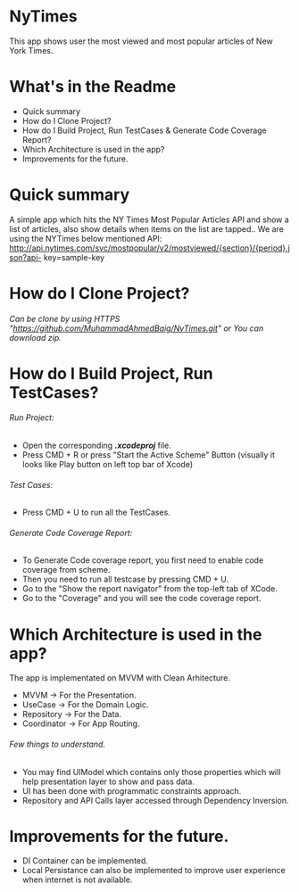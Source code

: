 # NyTimes
This app shows user the most viewed and most popular articles of New York Times.

# What's in the Readme

* Quick summary
* How do I Clone Project?
* How do I Build Project, Run TestCases & Generate Code Coverage Report?
* Which Architecture is used in the app?
* Improvements for the future.

# Quick summary
A simple app which hits the NY Times Most Popular Articles API and show a list of articles, also show details when items on the list are tapped..
We are using the NYTimes below mentioned API:
http://api.nytimes.com/svc/mostpopular/v2/mostviewed/{section}/{period}.json?api- key=sample-key

# How do I Clone Project?

###### Can be clone by using HTTPS "https://github.com/MuhammadAhmedBaig/NyTimes.git" or You can download zip.

# How do I Build Project, Run TestCases?

###### Run Project:

- Open the corresponding ***.xcodeproj*** file.
- Press CMD + R or press "Start the Active Scheme" Button (visually it looks like Play button on left top bar of Xcode)


###### Test Cases:

- Press CMD + U to run all the TestCases.


###### Generate Code Coverage Report:

- To Generate Code coverage report, you first need to enable code coverage from scheme.
- Then you need to run all testcase by pressing CMD + U.
- Go to the "Show the report navigator" from the top-left tab of XCode.
- Go to the "Coverage" and you will see the code coverage report.

# Which Architecture is used in the app?

The app is implementated on MVVM with Clean Arhitecture.

- MVVM -> For the Presentation.
- UseCase -> For the Domain Logic.
- Repository -> For the Data.
- Coordinator -> For App Routing.

###### Few things to understand.
- You may find UIModel which contains only those properties which will help presentation layer to show and pass data.
- UI has been done with programmatic constraints approach.
- Repository and API Calls layer accessed through Dependency Inversion.


# Improvements for the future.

- DI Container can be implemented.
- Local Persistance can also be implemented to improve user experience when internet is not available.

